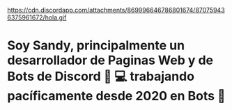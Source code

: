 https://cdn.discordapp.com/attachments/869996646786801674/870759436375961672/hola.gif


# Soy Sandy, principalmente un desarrollador de Paginas Web y de Bots de Discord 👨 💻 trabajando pacíficamente desde 2020 en Bots 🚀
